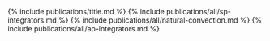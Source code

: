 {% include publications/title.md %}
{% include publications/all/sp-integrators.md %}
{% include publications/all/natural-convection.md %}
{% include publications/all/ap-integrators.md %}
